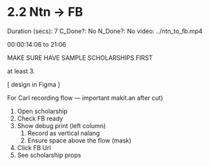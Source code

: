 # 2.2 Ntn → FB

Duration (secs): 7
C_Done?: No
N_Done?: No
video: ../ntn_to_fb.mp4

00:00:14:06 to 21:06

MAKE SURE HAVE SAMPLE SCHOLARSHIPS FIRST

at least 3.

[ design in Figma ]

For Carl recording flow — important makit.an after cut)

1. Open scholarship
2. Check FB ready
3. Show debug print (left column)
    1. Record as vertical nalang
    2. Ensure space above the flow (mask)
4. Click FB Url
5. See scholarship props